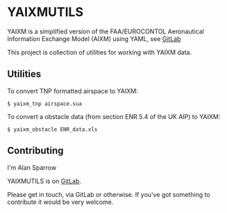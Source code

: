 YAIXMUTILS
==========

YAIXM is a simplified version of the FAA/EUROCONTOL Aeronautical
Information Exchange Model (AIXM) using YAML, see
[GitLab](https://gitlab.com/ahsparrow/yaixm)

This project is collection of utilities for working with YAIXM data.

Utilities
---------

To convert TNP formatted airspace to YAIXM:

    $ yaixm_tnp airspace.sua

To convert a obstacle data (from section ENR 5.4 of the UK AIP) to YAIXM:

    $ yaixm_obstacle ENR_data.xls

Contributing
------------

I'm Alan Sparrow

YAIXMUTILS is on [GitLab](https://gitlab.com/ahsparrow/yaixmutils).

Please get in touch, via GitLab or otherwise. If you've got something
to contribute it would be very welcome.
